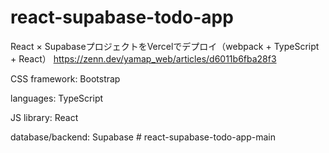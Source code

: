 ﻿# react-supabase-todo-app
React × SupabaseプロジェクトをVercelでデプロイ（webpack + TypeScript + React）
https://zenn.dev/yamap_web/articles/d6011b6fba28f3

CSS framework: Bootstrap 

languages: TypeScript 

JS library: React 

database/backend: Supabase
#   r e a c t - s u p a b a s e - t o d o - a p p - m a i n  
 